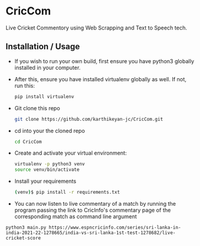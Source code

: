 # CricCom
Live Cricket Commentory using Web Scrapping and Text to Speech tech.

## Installation / Usage
* If you wish to run your own build, first ensure you have python3 globally installed in your computer.
* After this, ensure you have installed virtualenv globally as well. If not, run this:

    ```bash
    pip install virtualenv
    ```

* Git clone this repo

    ```bash
    git clone https://github.com/karthikeyan-jc/CricCom.git
    ```
* cd into your the cloned repo
    ```bash
    cd CricCom
    ```
* Create and activate your virtual environment:

    ```bash
    virtualenv -p python3 venv
    source venv/bin/activate
    ```
* Install your requirements
  
    ```bash
    (venv)$ pip install -r requirements.txt
    ```
* You can now listen to live commentary of a match by running the program passing the link to CricInfo's commentary page of the corresponding match as command line argument

```
python3 main.py https://www.espncricinfo.com/series/sri-lanka-in-india-2021-22-1278665/india-vs-sri-lanka-1st-test-1278682/live-cricket-score
```

